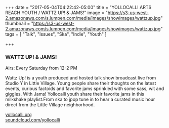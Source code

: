 +++
date = "2017-05-04T04:22:42-05:00"
title = "YOLLOCALLI ARTS REACH YOUTH / WATTZ UP! & JAMS!"
image = "https://s3-us-west-2.amazonaws.com/s.lumpen.com/media/images/showimages/wattzup.jpg"
thumbnail = "https://s3-us-west-2.amazonaws.com/s.lumpen.com/media/images/showimages/wattzup.jpg"
tags = [ "Talk", "Issues", "Ska", "Indie", "Youth" ]

+++

### WATTZ UP! & JAMS!

Airs: Every Saturday from 12-2 PM

Wattz Up! is a youth produced and hosted talk show broadcast live from Studio Y in Little Village. Young people share their thoughts on the latest events, curious factoids and favorite jams sprinkled with some sass, wit and giggles. With Jams! Yollocalli youth share their favorite jams in this milkshake playlist.From ska to jpop tune in to hear a curated music hour direct from the Little Village neighborhood.

[yollocalli.org](http://yollocalli.org)  
[soundcloud.com/yollocalli](http://soundcloud.com/yollocalli)
